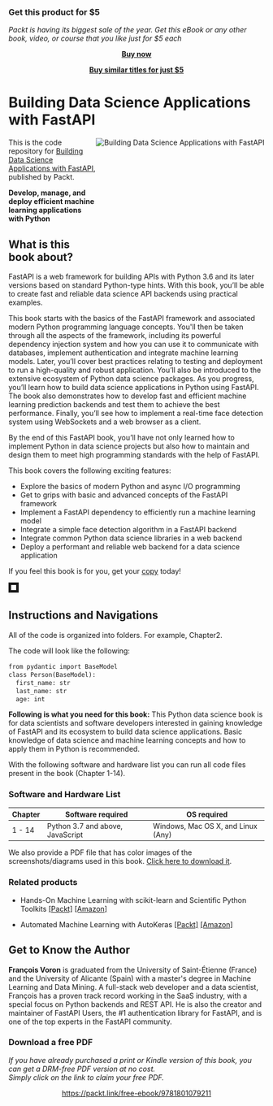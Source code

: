 
### Get this product for $5

<i>Packt is having its biggest sale of the year. Get this eBook or any other book, video, or course that you like just for $5 each</i>


<b><p align='center'>[Buy now](https://packt.link/9781801079211)</p></b>


<b><p align='center'>[Buy similar titles for just $5](https://subscription.packtpub.com/search)</p></b>


# Building Data Science Applications with FastAPI

<a href="https://www.packtpub.com/product/building-data-science-applications-with-fastapi/9781801079211?utm_source=github&utm_medium=repository&utm_campaign=9781801079211"><img src="https://static.packt-cdn.com/products/9781801079211/cover/smaller" alt="Building Data Science Applications with FastAPI" height="256px" align="right"></a>

This is the code repository for [Building Data Science Applications with FastAPI](https://www.packtpub.com/product/building-data-science-applications-with-fastapi/9781801079211?utm_source=github&utm_medium=repository&utm_campaign=9781801079211), published by Packt.

**Develop, manage, and deploy efficient machine learning applications with Python**

## What is this book about?
FastAPI is a web framework for building APIs with Python 3.6 and its later versions based on standard Python-type hints. With this book, you’ll be able to create fast and reliable data science API backends using practical examples.

This book starts with the basics of the FastAPI framework and associated modern Python programming language concepts. You'll then be taken through all the aspects of the framework, including its powerful dependency injection system and how you can use it to communicate with databases, implement authentication and integrate machine learning models. Later, you’ll cover best practices relating to testing and deployment to run a high-quality and robust application. You’ll also be introduced to the extensive ecosystem of Python data science packages. As you progress, you’ll learn how to build data science applications in Python using FastAPI. The book also demonstrates how to develop fast and efficient machine learning prediction backends and test them to achieve the best performance. Finally, you’ll see how to implement a real-time face detection system using WebSockets and a web browser as a client.

By the end of this FastAPI book, you’ll have not only learned how to implement Python in data science projects but also how to maintain and design them to meet high programming standards with the help of FastAPI.

This book covers the following exciting features:
* Explore the basics of modern Python and async I/O programming
* Get to grips with basic and advanced concepts of the FastAPI framework
* Implement a FastAPI dependency to efficiently run a machine learning model
* Integrate a simple face detection algorithm in a FastAPI backend
* Integrate common Python data science libraries in a web backend
* Deploy a performant and reliable web backend for a data science application

If you feel this book is for you, get your [copy](https://www.amazon.com/dp/1801079218) today!

<a href="https://www.packtpub.com/?utm_source=github&utm_medium=banner&utm_campaign=GitHubBanner"><img src="https://raw.githubusercontent.com/PacktPublishing/GitHub/master/GitHub.png" 
alt="https://www.packtpub.com/" border="5" /></a>

## Instructions and Navigations
All of the code is organized into folders. For example, Chapter2.

The code will look like the following:
```
from pydantic import BaseModel
class Person(BaseModel):
  first_name: str
  last_name: str
  age: int
```

**Following is what you need for this book:**
This Python data science book is for data scientists and software developers interested in gaining knowledge of FastAPI and its ecosystem to build data science applications. Basic knowledge of data science and machine learning concepts and how to apply them in Python is recommended.

With the following software and hardware list you can run all code files present in the book (Chapter 1-14).
### Software and Hardware List
| Chapter | Software required | OS required |
| -------- | ------------------------------------ | ----------------------------------- |
| 1 - 14 | Python 3.7 and above, JavaScript       | Windows, Mac OS X, and Linux (Any) |


We also provide a PDF file that has color images of the screenshots/diagrams used in this book. [Click here to download it](https://static.packt-cdn.com/downloads/9781801079211_ColorImages.pdf).

### Related products
* Hands-On Machine Learning with scikit-learn and Scientific Python Toolkits [[Packt]](https://www.packtpub.com/product/hands-on-machine-learning-with-scikit-learn-and-scientific-python-toolkits/9781838826048?utm_source=github&utm_medium=repository&utm_campaign=9781838826048) [[Amazon]](https://www.amazon.com/dp/1838826041)

* Automated Machine Learning with AutoKeras [[Packt]](https://www.packtpub.com/product/automated-machine-learning-with-autokeras/9781800567641?utm_source=github&utm_medium=repository&utm_campaign=9781800567641) [[Amazon]](https://www.amazon.com/dp/1800567642)

## Get to Know the Author
**François Voron**
is graduated from the University of Saint-Étienne (France) and the University of Alicante (Spain) with a master's degree in Machine Learning and Data Mining. A full-stack web developer and a data scientist, François has a proven track record working in the SaaS industry, with a special focus on Python backends and REST API.
He is also the creator and maintainer of FastAPI Users, the #1 authentication library for FastAPI, and is one of the top experts in the FastAPI community.


### Download a free PDF

 <i>If you have already purchased a print or Kindle version of this book, you can get a DRM-free PDF version at no cost.<br>Simply click on the link to claim your free PDF.</i>
<p align="center"> <a href="https://packt.link/free-ebook/9781801079211">https://packt.link/free-ebook/9781801079211 </a> </p>
